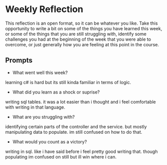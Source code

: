 # Weekly Reflection
This reflection is an open format, so it can be whatever you like. Take this opportunity to write a bit on some of the things you have learned this week, or some of the things that you are still struggling with, identify some challenges you had at the beginning of the week that you were able to overcome, or just generally how you are feeling at this point in the course.

## Prompts
- What went well this week?

learning c# is hard but its still kinda familiar in terms of logic.

- What did you learn as a shock or suprise?

writing sql tables. it was a lot easier than i thought and i feel comfortable with writing in that language. 

- What are you struggling with?

identifying certain parts of the controller and the service. but mostly manipulating data to populate. im still confused on how to do that.

- What would you count as a victory?

writing in sql. like i have said before i feel pretty good writing that. though populating im confused on still but ill win where i can. 